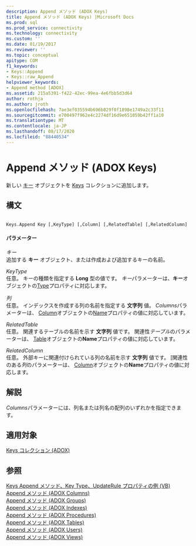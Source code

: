 ```yaml
---
description: Append メソッド (ADOX Keys)
title: Append メソッド (ADOX Keys) |Microsoft Docs
ms.prod: sql
ms.prod_service: connectivity
ms.technology: connectivity
ms.custom: ''
ms.date: 01/19/2017
ms.reviewer: ''
ms.topic: conceptual
apitype: COM
f1_keywords:
- Keys::Append
- Keys::raw_Append
helpviewer_keywords:
- Append method [ADOX]
ms.assetid: 215a5391-f422-42ec-99ea-4e6fbb5d3d64
author: rothja
ms.author: jroth
ms.openlocfilehash: 7ae3ef035594b696b829f0f1898e1749a2c33f11
ms.sourcegitcommit: e700497f962e4c2274df16d9e651059b42ff1a10
ms.translationtype: MT
ms.contentlocale: ja-JP
ms.lasthandoff: 08/17/2020
ms.locfileid: "88440534"
---
```

# <a name="append-method-adox-keys"></a>Append メソッド (ADOX Keys)
新しい [キー](../../../ado/reference/adox-api/key-object-adox.md) オブジェクトを [Keys](../../../ado/reference/adox-api/keys-collection-adox.md) コレクションに追加します。  
  
## <a name="syntax"></a>構文  
  
```  
  
Keys.Append Key [,KeyType] [,Column] [,RelatedTable] [,RelatedColumn]  
```  
  
#### <a name="parameters"></a>パラメーター  
 *キー*  
 追加する **キー** オブジェクト、または作成および追加するキーの名前。  
  
 *KeyType*  
 任意。 キーの種類を指定する **Long** 型の値です。 *キー*パラメーターは、**キー**オブジェクトの[Type](../../../ado/reference/adox-api/type-property-key-adox.md)プロパティに対応します。  
  
 *列*  
 任意。 インデックスを作成する列の名前を指定する **文字列** 値。 *Columns*パラメーターは、 [Column](../../../ado/reference/adox-api/column-object-adox.md)オブジェクトの[Name](../../../ado/reference/adox-api/name-property-adox.md)プロパティの値に対応しています。  
  
 *RelatedTable*  
 任意。 関連するテーブルの名前を示す **文字列** 値です。 関連性*テーブル*のパラメーターは、 [Table](../../../ado/reference/adox-api/table-object-adox.md)オブジェクトの**Name**プロパティの値に対応しています。  
  
 *RelatedColumn*  
 任意。 外部キーに関連付けられている列の名前を示す **文字列** 値です。 [関連性のある*列*のパラメーターは、 [Column](../../../ado/reference/adox-api/column-object-adox.md)オブジェクトの**Name**プロパティの値に対応します。  
  
## <a name="remarks"></a>解説  
 *Columns*パラメーターには、列名または列名の配列のいずれかを指定できます。  
  
## <a name="applies-to"></a>適用対象  
 [Keys コレクション (ADOX)](../../../ado/reference/adox-api/keys-collection-adox.md)  
  
## <a name="see-also"></a>参照  
 [Keys Append メソッド、Key Type、UpdateRule プロパティの例 (VB)](../../../ado/reference/adox-api/keys-append-method-key-type-relatedcolumn-relatedtable-example-vb.md)   
 [Append メソッド (ADOX Columns)](../../../ado/reference/adox-api/append-method-adox-columns.md)   
 [Append メソッド (ADOX Groups)](../../../ado/reference/adox-api/append-method-adox-groups.md)   
 [Append メソッド (ADOX Indexes)](../../../ado/reference/adox-api/append-method-adox-indexes.md)   
 [Append メソッド (ADOX Procedures)](../../../ado/reference/adox-api/append-method-adox-procedures.md)   
 [Append メソッド (ADOX Tables)](../../../ado/reference/adox-api/append-method-adox-tables.md)   
 [Append メソッド (ADOX Users)](../../../ado/reference/adox-api/append-method-adox-users.md)   
 [Append メソッド (ADOX Views)](../../../ado/reference/adox-api/append-method-adox-views.md)
